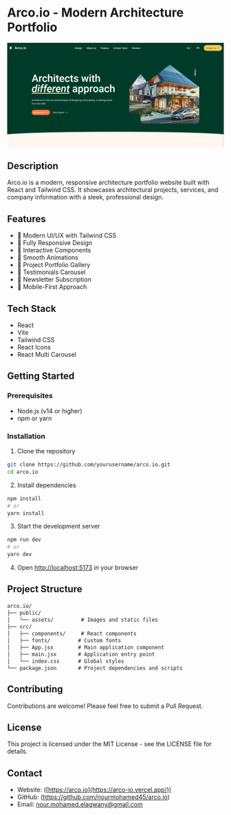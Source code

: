 # Arco.io - Modern Architecture Portfolio

![Arco.io Screenshot](/public/assets/screenshot.png)

## Description

Arco.io is a modern, responsive architecture portfolio website built with React and Tailwind CSS. It showcases architectural projects, services, and company information with a sleek, professional design.

## Features

- 🎨 Modern UI/UX with Tailwind CSS
- 📱 Fully Responsive Design
- 🔄 Interactive Components
- 🎯 Smooth Animations
- 📸 Project Portfolio Gallery
- 💬 Testimonials Carousel
- 📝 Newsletter Subscription
- 📱 Mobile-First Approach

## Tech Stack

- React
- Vite
- Tailwind CSS
- React Icons
- React Multi Carousel

## Getting Started

### Prerequisites

- Node.js (v14 or higher)
- npm or yarn

### Installation

1. Clone the repository
```bash
git clone https://github.com/yourusername/arco.io.git
cd arco.io
```

2. Install dependencies
```bash
npm install
# or
yarn install
```

3. Start the development server
```bash
npm run dev
# or
yarn dev
```

4. Open [http://localhost:5173](http://localhost:5173) in your browser

## Project Structure

```
arco.io/
├── public/
│   └── assets/         # Images and static files
├── src/
│   ├── components/     # React components
│   ├── fonts/         # Custom fonts
│   ├── App.jsx        # Main application component
│   ├── main.jsx       # Application entry point
│   └── index.css      # Global styles
└── package.json       # Project dependencies and scripts
```

## Contributing

Contributions are welcome! Please feel free to submit a Pull Request.

## License

This project is licensed under the MIT License - see the LICENSE file for details.

## Contact

- Website: ([https://arco.io](https://arco-io.vercel.app/))
- GitHub: (https://github.com/nourmohamed45/arco.io)
- Email: nour.mohamed.elagwany@gmail.com
